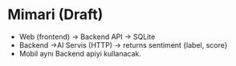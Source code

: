 
# Mimari (Draft)
- Web (frontend) -> Backend API -> SQLite
- Backend ->AI Servis (HTTP) -> returns sentiment {label, score}
- Mobil aynı Backend apiyi kullanacak.

